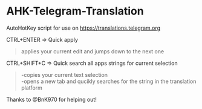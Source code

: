 # AHK-Telegram-Translation
AutoHotKey script for use on https://translations.telegram.org

CTRL+ENTER => Quick apply
>applies your current edit and jumps down to the next one

CTRL+SHIFT+C => Quick search all apps strings for current selection  
>-copies your current text selection  
-opens a new tab and qucikly searches for the string in the translation platform

Thanks to @BnK970 for helping out!

